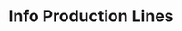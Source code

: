 ---
layout: article
title: Info Production Lines
description: 
  - This template gives an overview of 5 production lines within one plant. We added a variable as a data source and a script to have some animation. Replace the variable with your own data source and update the script to get it running for your use case.
lang: en
weight: 2000
isDraft: false
ref: Info_Production_Lines
category:
  - Production
  - Featured
  - Status
  - KPIs
  - Lean Management
image: Info_Production_Lines_EN.png
download: Info_Production_Lines_EN.pbmx
overview_description: 
  - Presentation of production lines; Line names; Product type; Current produced parts; Batch production status in %​
overview_benefits:
  - Dashboard is located in the production hall, operator can see all lines at a glance and gets a full overview. ​
overview_data_sources:
  - SPS
  - MES
---